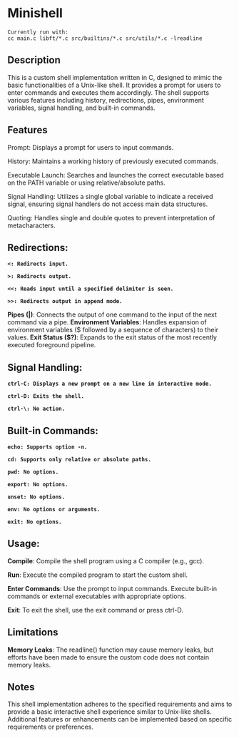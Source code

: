 # Minishell
```
Currently run with:
cc main.c libft/*.c src/builtins/*.c src/utils/*.c -lreadline
```
## Description
This is a custom shell implementation written in C, designed to mimic the basic functionalities of a Unix-like shell. It provides a prompt for users to enter commands and executes them accordingly. The shell supports various features including history, redirections, pipes, environment variables, signal handling, and built-in commands.

## Features
Prompt: Displays a prompt for users to input commands.

History: Maintains a working history of previously executed commands.

Executable Launch: Searches and launches the correct executable based on the PATH variable or using relative/absolute paths.

Signal Handling: Utilizes a single global variable to indicate a received signal, ensuring signal handlers do not access main data structures.

Quoting: Handles single and double quotes to prevent interpretation of metacharacters.

## Redirections:

**```<: Redirects input.```**

**```>: Redirects output.```**

**```<<: Reads input until a specified delimiter is seen.```**

**```>>: Redirects output in append mode.```**

**Pipes (|)**: Connects the output of one command to the input of the next command via a pipe.
**Environment Variables**: Handles expansion of environment variables ($ followed by a sequence of characters) to their values.
**Exit Status ($?)**: Expands to the exit status of the most recently executed foreground pipeline.

## Signal Handling:

**```ctrl-C: Displays a new prompt on a new line in interactive mode.```**

**```ctrl-D: Exits the shell.```**

**```ctrl-\: No action.```**

## Built-in Commands:
**```echo: Supports option -n.```**

**```cd: Supports only relative or absolute paths.```**

**```pwd: No options.```**

**```export: No options.```**

**```unset: No options.```**

**```env: No options or arguments.```**

**```exit: No options.```**

## Usage:

**Compile**: Compile the shell program using a C compiler (e.g., gcc).

**Run**: Execute the compiled program to start the custom shell.

**Enter Commands**: Use the prompt to input commands. Execute built-in commands or external executables with appropriate options.

**Exit**: To exit the shell, use the exit command or press ctrl-D.

## Limitations
**Memory Leaks**: The readline() function may cause memory leaks, but efforts have been made to ensure the custom code does not contain memory leaks.

## Notes
This shell implementation adheres to the specified requirements and aims to provide a basic interactive shell experience similar to Unix-like shells.
Additional features or enhancements can be implemented based on specific requirements or preferences.
